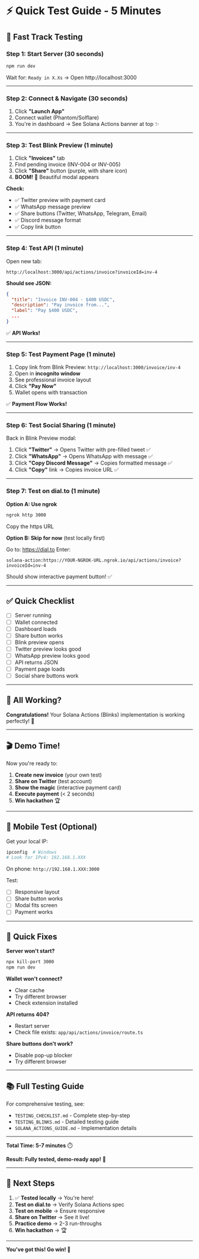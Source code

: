 # ⚡ Quick Test Guide - 5 Minutes

## 🚀 Fast Track Testing

### Step 1: Start Server (30 seconds)
```bash
npm run dev
```
Wait for: `Ready in X.Xs` → Open http://localhost:3000

---

### Step 2: Connect & Navigate (30 seconds)
1. Click **"Launch App"**
2. Connect wallet (Phantom/Solflare)
3. You're in dashboard → See Solana Actions banner at top ✨

---

### Step 3: Test Blink Preview (1 minute)
1. Click **"Invoices"** tab
2. Find pending invoice (INV-004 or INV-005)
3. Click **"Share"** button (purple, with share icon)
4. **BOOM!** 🎉 Beautiful modal appears

**Check:**
- ✅ Twitter preview with payment card
- ✅ WhatsApp message preview
- ✅ Share buttons (Twitter, WhatsApp, Telegram, Email)
- ✅ Discord message format
- ✅ Copy link button

---

### Step 4: Test API (1 minute)
Open new tab:
```
http://localhost:3000/api/actions/invoice?invoiceId=inv-4
```

**Should see JSON:**
```json
{
  "title": "Invoice INV-004 - $400 USDC",
  "description": "Pay invoice from...",
  "label": "Pay $400 USDC",
  ...
}
```

✅ **API Works!**

---

### Step 5: Test Payment Page (1 minute)
1. Copy link from Blink Preview: `http://localhost:3000/invoice/inv-4`
2. Open in **incognito window**
3. See professional invoice layout
4. Click **"Pay Now"**
5. Wallet opens with transaction

✅ **Payment Flow Works!**

---

### Step 6: Test Social Sharing (1 minute)
Back in Blink Preview modal:

1. Click **"Twitter"** → Opens Twitter with pre-filled tweet ✅
2. Click **"WhatsApp"** → Opens WhatsApp with message ✅
3. Click **"Copy Discord Message"** → Copies formatted message ✅
4. Click **"Copy"** link → Copies invoice URL ✅

---

### Step 7: Test on dial.to (1 minute)

**Option A: Use ngrok**
```bash
ngrok http 3000
```
Copy the https URL

**Option B: Skip for now** (test locally first)

Go to: https://dial.to
Enter:
```
solana-action:https://YOUR-NGROK-URL.ngrok.io/api/actions/invoice?invoiceId=inv-4
```

Should show interactive payment button! ✅

---

## ✅ Quick Checklist

- [ ] Server running
- [ ] Wallet connected
- [ ] Dashboard loads
- [ ] Share button works
- [ ] Blink preview opens
- [ ] Twitter preview looks good
- [ ] WhatsApp preview looks good
- [ ] API returns JSON
- [ ] Payment page loads
- [ ] Social share buttons work

---

## 🎉 All Working?

**Congratulations!** Your Solana Actions (Blinks) implementation is working perfectly! 🚀

---

## 🎬 Demo Time!

Now you're ready to:
1. **Create new invoice** (your own test)
2. **Share on Twitter** (test account)
3. **Show the magic** (interactive payment card)
4. **Execute payment** (< 2 seconds)
5. **Win hackathon** 🏆

---

## 📱 Mobile Test (Optional)

Get your local IP:
```bash
ipconfig  # Windows
# Look for IPv4: 192.168.1.XXX
```

On phone: `http://192.168.1.XXX:3000`

Test:
- [ ] Responsive layout
- [ ] Share button works
- [ ] Modal fits screen
- [ ] Payment works

---

## 🐛 Quick Fixes

**Server won't start?**
```bash
npx kill-port 3000
npm run dev
```

**Wallet won't connect?**
- Clear cache
- Try different browser
- Check extension installed

**API returns 404?**
- Restart server
- Check file exists: `app/api/actions/invoice/route.ts`

**Share buttons don't work?**
- Disable pop-up blocker
- Try different browser

---

## 📚 Full Testing Guide

For comprehensive testing, see:
- `TESTING_CHECKLIST.md` - Complete step-by-step
- `TESTING_BLINKS.md` - Detailed testing guide
- `SOLANA_ACTIONS_GUIDE.md` - Implementation details

---

**Total Time: 5-7 minutes** ⏱️

**Result: Fully tested, demo-ready app!** 🎉

---

## 🎯 Next Steps

1. ✅ **Tested locally** → You're here!
2. **Test on dial.to** → Verify Solana Actions spec
3. **Test on mobile** → Ensure responsive
4. **Share on Twitter** → See it live!
5. **Practice demo** → 2-3 run-throughs
6. **Win hackathon** → 🏆

---

**You've got this! Go win! 🚀**
